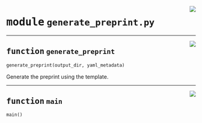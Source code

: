 <!-- markdownlint-disable -->

<a href="https://github.com/henriqueslab/rxiv-maker/blob/main/src/py/commands/generate_preprint.py#L0"><img align="right" style="float:right;" src="https://img.shields.io/badge/-source-cccccc?style=flat-square"></a>

# <kbd>module</kbd> `generate_preprint.py`





---

<a href="https://github.com/henriqueslab/rxiv-maker/blob/main/src/py/commands/generate_preprint.py#L19"><img align="right" style="float:right;" src="https://img.shields.io/badge/-source-cccccc?style=flat-square"></a>

## <kbd>function</kbd> `generate_preprint`

```python
generate_preprint(output_dir, yaml_metadata)
```

Generate the preprint using the template. 


---

<a href="https://github.com/henriqueslab/rxiv-maker/blob/main/src/py/commands/generate_preprint.py#L42"><img align="right" style="float:right;" src="https://img.shields.io/badge/-source-cccccc?style=flat-square"></a>

## <kbd>function</kbd> `main`

```python
main()
```






